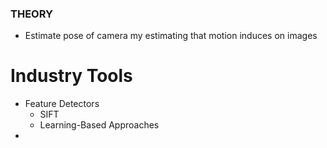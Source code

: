 ### THEORY
- Estimate pose of camera my estimating that motion induces on images

# Industry Tools
- Feature Detectors
	- SIFT
	- Learning-Based Approaches
- 

